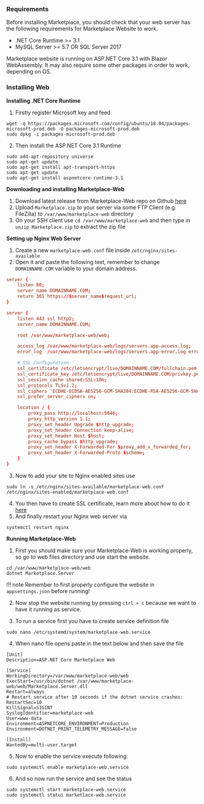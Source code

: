 ### Requirements
Before installing Marketplace, you should check that your web server has the following requirements for Marketplace Website to work.

* .NET Core Runtime >= 3.1
* MySQL Server >= 5.7 OR SQL Server 2017

Marketplace website is running on ASP.NET Core 3.1 with Blazor WebAssembly. It may also require some other packages in order to work, depending on OS.

### Installing Web
**Installing .NET Core Runtime**  
1. Firstly register Microsoft key and feed
```
wget -q https://packages.microsoft.com/config/ubuntu/18.04/packages-microsoft-prod.deb -O packages-microsoft-prod.deb
sudo dpkg -i packages-microsoft-prod.deb
```
2. Then install the ASP.NET Core 3.1 Runtime
```
sudo add-apt-repository universe
sudo apt-get update
sudo apt-get install apt-transport-https
sudo apt-get update
sudo apt-get install aspnetcore-runtime-3.1
```
**Downloading and installing Marketplace-Web**   
1. Download latest release from Marketplace-Web repo on Github [here](https://github.com/RestoreMonarchy/Marketplace-Web/releases)
2. Upload `Marketplace.zip` to your server via some FTP Client (e.g. FileZilla) to `/var/www/marketplace-web` directory
3. On your SSH client use `cd /var/www/marketplace-web` and then type in `unzip Marketplace.zip` to extract the zip file

**Setting up Nginx Web Server**
1. Create a new `marketplace-web.conf` file inside `/etc/nginx/sites-available`
2. Open it and paste the following text, remember to change `DOMAINNAME.COM` variable to your domain address. 

```conf
server {
    listen 80;
    server_name DOMAINNAME.COM;
    return 301 https://$server_name$request_uri;
}

server {
    listen 443 ssl http2;
    server_name DOMAINNAME.COM;

    root /var/www/marketplace-web/web;

    access_log /var/www/marketplace-web/logs/servers.app-access.log;
    error_log  /var/www/marketplace-web/logs/servers.app-error.log error;

    # SSL Configuration
    ssl_certificate /etc/letsencrypt/live/DOMAINNAME.COM/fullchain.pem;
    ssl_certificate_key /etc/letsencrypt/live/DOMAINNAME.COM/privkey.pem;
    ssl_session_cache shared:SSL:10m;
    ssl_protocols TLSv1.2;
    ssl_ciphers 'ECDHE-ECDSA-AES256-GCM-SHA384:ECDHE-RSA-AES256-GCM-SHA384:ECDHE-ECDSA-CHACHA20-POLY1305:ECDHE-RSA-CHACHA20-POLY1305:ECDHE-ECDSA-AES128-GCM-SHA256:ECDHE-RSA-AES128-GCM-SHA256:ECDHE-ECDSA-AES256-SHA384:ECDHE-RSA-AES256-SHA384:ECDHE-ECDSA-AES128-SHA256:ECDHE-RSA-AES128-SHA256';
    ssl_prefer_server_ciphers on;

    location / {
        proxy_pass http://localhost:5046;
        proxy_http_version 1.1;
        proxy_set_header Upgrade $http_upgrade;
        proxy_set_header Connection keep-alive;
        proxy_set_header Host $host;
        proxy_cache_bypass $http_upgrade;
        proxy_set_header X-Forwarded-For $proxy_add_x_forwarded_for;
        proxy_set_header X-Forwarded-Proto $scheme;
    }
}
```
3. Now to add your site to Nginx enabled sites use
```
sudo ln -s /etc/nginx/sites-available/marketplace-web.conf /etc/nginx/sites-enabled/marketplace-web.conf
```
4. You then have to create SSL certificate, learn more about how to do it [here](https://pterodactyl.io/tutorials/creating_ssl_certificates.html#method-1-using-certbot)
5. And finally restart your Nginx web server via
```
systemctl restart nginx
```

**Running Marketplace-Web**
1. First you should make sure your Marketplace-Web is working properly, so go to web files directory and use start the website.
```
cd /var/www/marketplace-web/web
dotnet Marketplace.Server
```
!!! note
Remember to first properly configure the website in `appsettings.json` before running!

2. Now stop the website running by pressing `ctrl + c` because we want to have it running as service.

3. To run a service first you have to create service definition file
```
sudo nano /etc/systemd/system/marketplace-web.service
```
4. When nano file opens paste in the text below and then save the file
```service
[Unit]
Description=ASP.NET Core Marketplace Web

[Service]
WorkingDirectory=/var/www/marketplace-web/web
ExecStart=/usr/bin/dotnet /var/www/marketplace-web/web/Marketplace.Server.dll
Restart=always
# Restart service after 10 seconds if the dotnet service crashes:
RestartSec=10
KillSignal=SIGINT
SyslogIdentifier=marketplace-web
User=www-data
Environment=ASPNETCORE_ENVIRONMENT=Production
Environment=DOTNET_PRINT_TELEMETRY_MESSAGE=false

[Install]
WantedBy=multi-user.target
``` 
5. Now to enable the service execute following:
```
sudo systemctl enable marketplace-web.service
```
6. And so now run the service and see the status
```
sudo systemctl start marketplace-web.service
sudo systemctl status marketlace-web.service
```